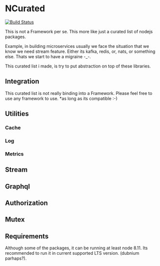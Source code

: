# NCurated

[![Build Status](https://travis-ci.com/ryanhs/node-curated.svg?branch=master)](https://travis-ci.com/ryanhs/node-curated)

This is not a Framework per se. This more like just a curated list of nodejs packages.

Example, in building microservices usually we face the situation that we know we need stream feature.
Either its kafka, redis, or, nats, or something else. Thats we start to have a migraine \-\_\-.

This curated list i made, is try to put abstraction on top of these libraries.

## Integration

This curated list is not really binding into a Framework.
Please feel free to use any framework to use. \*as long as its compatible :-)

## Utilities

### Cache

### Log

### Metrics


## Stream


## Graphql


## Authorization


## Mutex


## Requirements

Although some of the packages, it can be running at least node 8.11. Its recommended to run it in current supported LTS version. (dubnium parhaps?).
